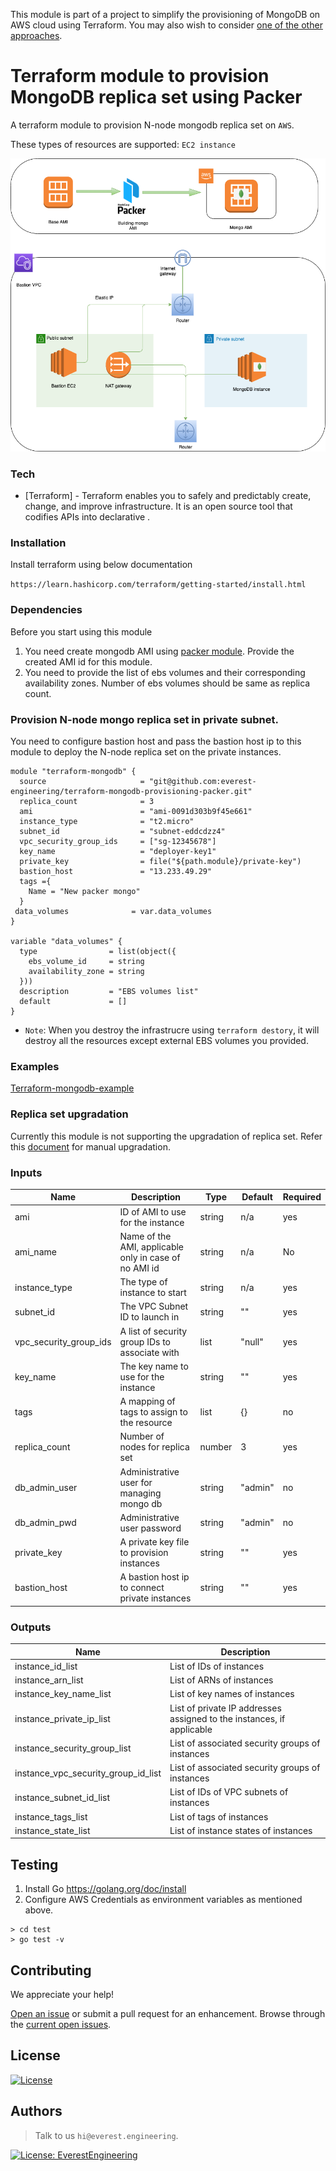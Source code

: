 This module is part of a project to simplify the provisioning of MongoDB on AWS cloud using Terraform. You may also wish to consider [one of the other approaches](https://github.com/everest-engineering/terraform-mongodb-provisioning).

# Terraform module to provision MongoDB replica set using Packer

A terraform module to provision N-node mongodb replica set on `AWS`.

These types of resources are supported:
`EC2 instance`

![MongoDB on Packer EC2 Instances](images/Mongo-Packer.png)

### Tech

- [Terraform] - Terraform enables you to safely and predictably create, change, and improve infrastructure. It is an open source tool that codifies APIs into declarative .

### Installation

Install terraform using below documentation

`https://learn.hashicorp.com/terraform/getting-started/install.html`

### Dependencies

Before you start using this module
1. You need create mongodb AMI using [packer module](https://github.com/everest-engineering/terraform-mongodb-provisioning-packer/tree/master/packer). Provide the created AMI id for this module.
2. You need to provide the list of ebs volumes and their corresponding availability zones. Number of ebs volumes should be same as replica count.

### Provision N-node mongo replica set in private subnet.

You need to configure bastion host and pass the bastion host ip to this module to deploy the N-node replica set on the private instances.

```hcl-terraform
module "terraform-mongodb" {
  source                     = "git@github.com:everest-engineering/terraform-mongodb-provisioning-packer.git"
  replica_count              = 3
  ami                        = "ami-0091d303b9f45e661"
  instance_type              = "t2.micro"
  subnet_id                  = "subnet-eddcdzz4"
  vpc_security_group_ids     = ["sg-12345678"]
  key_name                   = "deployer-key1"
  private_key                = file("${path.module}/private-key")
  bastion_host               = "13.233.49.29"
  tags ={
    Name = "New packer mongo"
  }
 data_volumes              = var.data_volumes
}

variable "data_volumes" {
  type                = list(object({
    ebs_volume_id     = string
    availability_zone = string
  }))
  description         = "EBS volumes list"
  default             = []
}
```
* `Note`: When you destroy the infrastrucre using `terraform destory`, it will destroy all the resources except external EBS volumes you provided.

### Examples

[Terraform-mongodb-example](examples)


### Replica set upgradation

Currently this module is not supporting the upgradation of replica set. Refer this [document](https://docs.mongodb.com/manual/release-notes/4.0-upgrade-replica-set/) for manual upgradation.


### Inputs

| Name                        | Description                                             | Type   | Default      | Required |
| --------------------------- | ------------------------------------------------------- | ------ | ------------ | -------- |
| ami                         | ID of AMI to use for the instance                       | string | n/a          | yes      |
| ami_name                    | Name of the AMI, applicable only in case of no AMI id   | string | n/a          | No       |
| instance_type               | The type of instance to start                           | string | n/a          | yes      |
| subnet_id                   | The VPC Subnet ID to launch in                          | string | ""           | yes      |
| vpc_security_group_ids      | A list of security group IDs to associate with          | list   | "null"       | yes      |
| key_name                    | The key name to use for the instance                    | string | ""           | yes      |
| tags                        | A mapping of tags to assign to the resource             | list   | {}           | no       |
| replica_count               | Number of nodes for replica set                         | number | 3            | yes      |
| db_admin_user               | Administrative user for managing mongo db               | string | "admin"      | no       |
| db_admin_pwd                | Administrative user password                            | string | "admin"      | no       |
| private_key                 | A private key file to provision instances               | string | ""           | yes      |
| bastion_host                | A bastion host ip to connect private instances          | string | ""           | yes      |

### Outputs

| Name                                 | Description                                                           |
| ------------------------------------ | --------------------------------------------------------------------  |
| instance_id_list                     | List of IDs of instances                                              |
| instance_arn_list                    | List of ARNs of instances                                             |
| instance_key_name_list               | List of key names of instances                                        |
| instance_private_ip_list             | List of private IP addresses assigned to the instances, if applicable |
| instance_security_group_list         | List of associated security groups of instances                       |
| instance_vpc_security_group_id_list  | List of associated security groups of instances                       |
| instance_subnet_id_list              | List of IDs of VPC subnets of instances                               |
| instance_tags_list                   | List of tags of instances                                             |
| instance_state_list                  | List of instance states of instances                                  |



## Testing

1. Install Go https://golang.org/doc/install
2. Configure AWS Credentials as environment variables as mentioned above.

```shell script
> cd test
> go test -v
```

## Contributing

We appreciate your help!

[Open an issue](https://github.com/everest-engineering/terraform-mongodb-provisioning-packer/issues/new) or submit a pull request for an enhancement.
Browse through the
[current open issues](https://github.com/everest-engineering/terraform-mongodb-provisioning-packer/issues).

## License

[![License](https://img.shields.io/badge/License-Apache%202.0-blue.svg)](https://opensource.org/licenses/Apache-2.0)

## Authors

> Talk to us `hi@everest.engineering`.

[![License: EverestEngineering](https://img.shields.io/badge/Copyright%20%C2%A9-EVERESTENGINEERING-blue)](https://everest.engineering)
